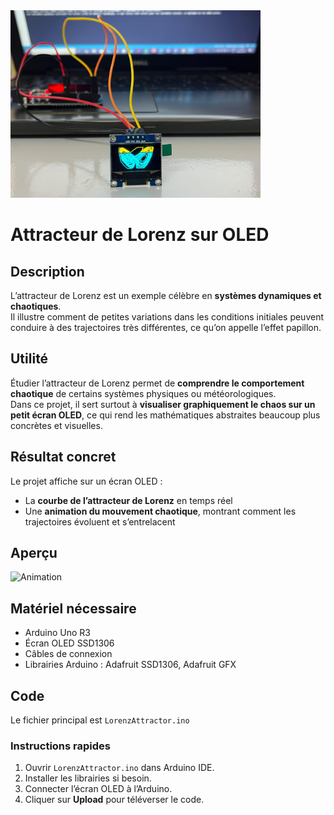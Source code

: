
<img src="oledAttracteur.jpg" alt="Attracteur" width="400">

# Attracteur de Lorenz sur OLED

## Description
L’attracteur de Lorenz est un exemple célèbre en **systèmes dynamiques et chaotiques**.  
Il illustre comment de petites variations dans les conditions initiales peuvent conduire à des trajectoires très différentes, ce qu’on appelle l’effet papillon.  

## Utilité
Étudier l’attracteur de Lorenz permet de **comprendre le comportement chaotique** de certains systèmes physiques ou météorologiques.  
Dans ce projet, il sert surtout à **visualiser graphiquement le chaos sur un petit écran OLED**, ce qui rend les mathématiques abstraites beaucoup plus concrètes et visuelles.  

## Résultat concret
Le projet affiche sur un écran OLED :  
- La **courbe de l’attracteur de Lorenz** en temps réel  
- Une **animation du mouvement chaotique**, montrant comment les trajectoires évoluent et s’entrelacent

## Aperçu
![Animation](attractorLorenzVid.gif) 

## Matériel nécessaire
- Arduino Uno R3  
- Écran OLED SSD1306
- Câbles de connexion
- Librairies Arduino : Adafruit SSD1306, Adafruit GFX

## Code
Le fichier principal est `LorenzAttractor.ino`

### Instructions rapides
1. Ouvrir `LorenzAttractor.ino` dans Arduino IDE.  
2. Installer les librairies si besoin.  
3. Connecter l’écran OLED à l’Arduino.  
4. Cliquer sur **Upload** pour téléverser le code.  

